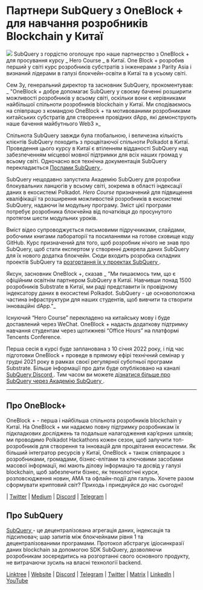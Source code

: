 # Партнери SubQuery з OneBlock + для навчання розробників Blockchain у Китаї

![](https://miro.medium.com/max/700/1*c1X5h-MEHHwjeqczDKvvCQ.png) SubQuery з гордістю оголошує про наше партнерство з OneBlock + для просування курсу _ Hero Course _ в Китаї. One Block + розробив перший у світі курс розробників субстратів з інженерами з Parity Asia і визнаний лідерами в галузі блокчейн-освіти в Китаї та в усьому світі.

Сем Зу, генеральний директор та засновник SubQuery, прокоментував: _ "OneBlock + добре допомагає SubQuery у своєму баченні розширити можливості розробників у всьому світі, оскільки вони є керівниками найбільшої спільноти розробників blockchain у Китаї. Ми сподіваємось на співпрацю з командою OneBlock + та мотивованими розробниками китайських субстратів для створення провідних dApp, які демонструють наше бачення майбутнього Web3 »_

Спільнота SubQuery завжди була глобальною, і величезна кількість клієнтів SubQuery походить з процвітаючої спільноти Polkadot в Китаї. Проведення цього курсу в Китаї є втіленням відданості SubQuery над забезпеченням місцевої мовної підтримки для всіх наших громад у всьому світі. Одночасно вся технічна документація SubQuery перекладається [ Послами SubQuery ](https://subquery.medium.com/introducing-the-subquery-ambassador-program-aa82613ab804).

SubQuery нещодавно запустила Академію SubQuery для розробки блокувальних ланцюгів у всьому світі, зокрема в області індексації даних в екосистемі Polkadot.  _Hero Course_ призначений для підвищення кваліфікації та розширення можливостей розробників в екосистемі SubQuery, надаючи їм модульну програму. Зміст цієї програми потребує розробника блокчейна від початківця до просунутого протягом шести модульних уроків.

Вміст відео супроводжується письмовими підручниками, слайдами, робочими книгами лабораторії та посиланнями на готове сховище коду GitHub. Курс призначений для того, щоб розробник нічого не знав про SubQuery, щоб стати експертом у створенні джерела даних SubQuery для їх нового додатка блокчейн. Сюди входить розробка складних проектів SubQuery та [ розгортання їх у проектах SubQuery ](https://project.subquery.network/).

Яксун, засновник OneBlock +, сказав _ "Ми пишаємось тим, що є офіційним освітнім партнером SubQuery в Китаї. Навчивши понад 1500 розробників Substrate в Китаї, ми раді представити їх провідному індексатору даних в екосистемі Polkadot. SubQuery - це основоположна частина інфраструктури для наших студентів, щоб вивчити та створити інноваційні dApp."_

Існуючий “Hero Course” перекладено на китайську мову і буде доставлений через WeChat. OneBlock + надасть додаткову підтримку навчання студентам через щотижневі “Office Hours” на платформі Tencents Conference.

Перша сесія в курсі буде запланована з 10 січня 2022 року, і під час підготовки OneBlock + проведе в прямому ефірі технічний семінар у грудні 2021 року в рамках своєї регулярної суботньої програми Substrate. Більше інформації про дати буде опубліковано на каналі [ SubQuery Discord ](https://discord.com/invite/78zg8aBSMG). Тим часом ви можете [ дізнатися більше про SubQuery через Академію SubQuery ](https://subquery.coassemble.com/unlock/dOKZW6O#/).

---

## Про OneBlock+

OneBlock + - перша і найбільша спільнота розробників blockchain у Китаї. На OneBlock + ми надаємо повну підтримку розробникам їх підкладкових досліджень та подальше налагодження кар’єрних шляхів; ми проводимо Polkadot Hackathons кожен сезон, щоб залучити топ-розробників для створення та інновацій для процвітання екосистеми. Як більший інтегратор ресурсів у Китаї, OneBlock + також співпрацює з розробниками, громадами, бізнес-елітами та ключовими засобами масової інформації, які мають ділову інформацію та досвід у галузі blockchain, щоб забезпечити бізнес, як технологічні курси, розповсюдження новин, AMA та офлайн-події для галузь. Хочете разом сформувати криптовий світ? Приходь і приєднуйся до нас сьогодні!

|  [Twitter](https://mobile.twitter.com/oneblock_)  |  [Medium](https://medium.com/@OneBlockplus?p=5a6193755f9b) |  [Discord](https://discord.gg/5aWx6Rch)  |  [Telegram](https://t.me/oneblock_dev)  |

## Про SubQuery

[ SubQuery ](https://subquery.network/) - це децентралізована агрегація даних, індексація та підсилювач; шар запитів між блокчейнами рівня 1 та децентралізованими програмами. Протокол абстрагує ідіосинкразії даних blockchain за допомогою SDK SubQuery, дозволяючи розробникам зосередитись на розгортанні свого основного продукту, не витрачаючи зусиль на власні технології backend.

​​[Linktree](https://linktr.ee/subquerynetwork)  |  [Website](https://subquery.network/)  |  [Discord](https://discord.com/invite/78zg8aBSMG)  |  [Telegram](https://t.me/subquerynetwork)  |  [Twitter](https://twitter.com/subquerynetwork)  |  [Matrix](https://matrix.to/#/#subquery:matrix.org)  |  [LinkedIn](https://www.linkedin.com/company/subquery)  |  [YouTube](https://www.youtube.com/channel/UCi1a6NUUjegcLHDFLr7CqLw)
